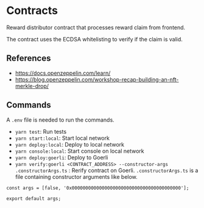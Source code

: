 # Contracts

Reward distributor contract that processes reward claim from frontend.

The contract uses the ECDSA whitelisting to verify if the claim is valid.

## References

- https://docs.openzeppelin.com/learn/
- https://blog.openzeppelin.com/workshop-recap-building-an-nft-merkle-drop/

## Commands

A `.env` file is needed to run the commands.

- `yarn test`: Run tests
- `yarn start:local`: Start local network
- `yarn deploy:local`: Deploy to local network
- `yarn console:local`: Start console on local network
- `yarn deploy:goerli`: Deploy to Goerli
- `yarn verify:goerli <CONTRACT_ADDRESS> --constructor-args .constructorArgs.ts` : Rerify contract on Goerli. `.constructorArgs.ts` is a file containing constructor arguments like below.

```
const args = [false, '0x0000000000000000000000000000000000000000'];

export default args;
```
